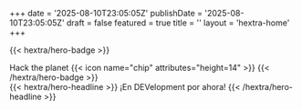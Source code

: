 +++
date = '2025-08-10T23:05:05Z'
publishDate = '2025-08-10T23:05:05Z'
draft = false
featured = true
title = ''
layout = 'hextra-home'
+++

{{< hextra/hero-badge >}}
  <div class="hx:w-2 hx:h-2 hx:rounded-full hx:bg-primary-400"></div>
  <span>Hack the planet</span>
  {{< icon name="chip" attributes="height=14" >}}
{{< /hextra/hero-badge >}}

<div class="hx:mt-6 hx:mb-6">
{{< hextra/hero-headline >}}
  ¡En DEVelopment por ahora!
{{< /hextra/hero-headline >}}
</div>
